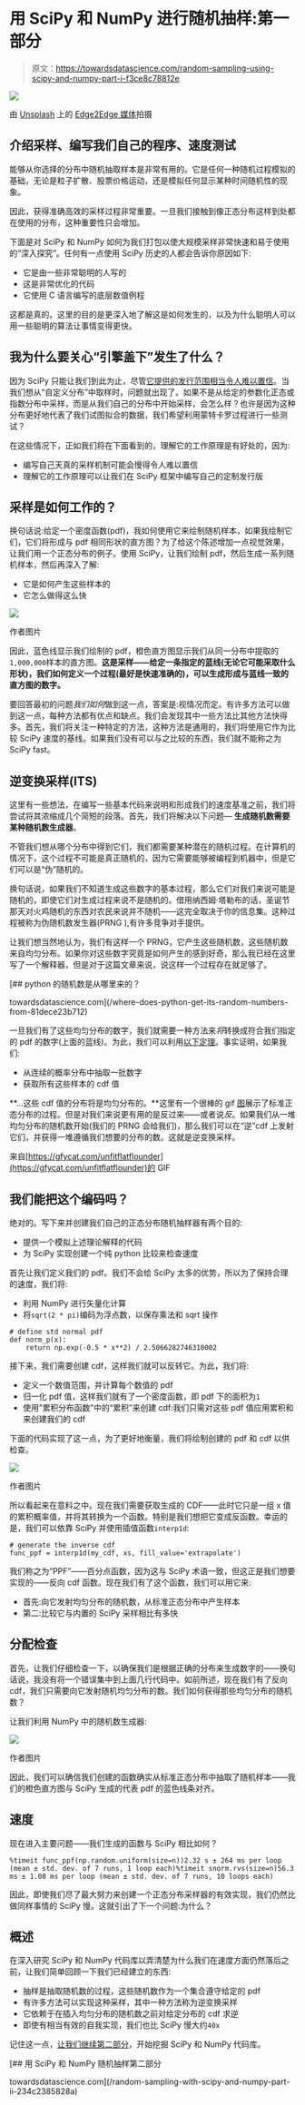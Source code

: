 # 用 SciPy 和 NumPy 进行随机抽样:第一部分

> 原文：<https://towardsdatascience.com/random-sampling-using-scipy-and-numpy-part-i-f3ce8c78812e>

![](img/08c4a7efaed06bcd1a42a2a74b87d3d5.png)

由 [Unsplash](https://unsplash.com/s/photos/statistics?utm_source=unsplash&utm_medium=referral&utm_content=creditCopyText) 上的 [Edge2Edge 媒体](https://unsplash.com/@edge2edgemedia?utm_source=unsplash&utm_medium=referral&utm_content=creditCopyText)拍摄

## 介绍采样、编写我们自己的程序、速度测试

能够从你选择的分布中随机抽取样本是非常有用的。它是任何一种随机过程模拟的基础，无论是粒子扩散、股票价格运动，还是模拟任何显示某种时间随机性的现象。

因此，获得准确高效的采样过程非常重要。一旦我们接触到像正态分布这样到处都在使用的分布，这种重要性只会增加。

下面是对 SciPy 和 NumPy 如何为我们打包以使大规模采样非常快速和易于使用的“深入探究”。任何有一点使用 SciPy 历史的人都会告诉你原因如下:

*   它是由一些非常聪明的人写的
*   这是非常优化的代码
*   它使用 C 语言编写的底层数值例程

这都是真的。这里的目的是更深入地了解这是如何发生的，以及为什么聪明人可以用一些聪明的算法让事情变得更快。

## 我为什么要关心“引擎盖下”发生了什么？

因为 SciPy 只能让我们到此为止，尽管[它提供的发行范围相当令人难以置信](https://docs.scipy.org/doc/scipy/reference/stats.html)。当我们想从“自定义分布”中取样时，问题就出现了。如果不是从给定的参数化正态或指数分布中采样，而是从我们自己的分布中开始采样，会怎么样？也许是因为这种分布更好地代表了我们试图拟合的数据，我们希望利用蒙特卡罗过程进行一些测试？

在这些情况下，正如我们将在下面看到的，理解它的工作原理是有好处的，因为:

*   编写自己天真的采样机制可能会慢得令人难以置信
*   理解它的工作原理可以让我们在 SciPy 框架中编写自己的定制发行版

## 采样是如何工作的？

换句话说:给定一个密度函数(pdf)，我如何使用它来绘制随机样本，如果我绘制它们，它们将形成与 pdf 相同形状的直方图？为了给这个陈述增加一点视觉效果，让我们用一个正态分布的例子。使用 SciPy，让我们绘制 pdf，然后生成一系列随机样本，然后再深入了解:

*   它是如何产生这些样本的
*   它怎么做得这么快

![](img/e383a8d5ced5f9963ec743d68f4af695.png)

作者图片

因此，蓝色线显示我们绘制的 pdf，橙色直方图显示我们从同一分布中提取的`1,000,000`样本的直方图。**这是采样——给定一条指定的蓝线(无论它可能采取什么形状)，我们如何定义一个过程(最好是快速准确的)，可以生成形成与蓝线一致的直方图的数字。**

要回答最初的问题*我们如何*做到这一点，答案是:视情况而定。有许多方法可以做到这一点，每种方法都有优点和缺点。我们会发现其中一些方法比其他方法快得多。首先，我们将关注一种特定的方法，这种方法是通用的，我们将使用它作为比较 SciPy 速度的基线。如果我们没有可以与之比较的东西，我们就不能称之为 SciPy fast。

## 逆变换采样(ITS)

这里有一些想法，在编写一些基本代码来说明和形成我们的速度基准之前，我们将尝试将其浓缩成几个简短的段落。首先，我们将解决以下问题— **生成随机数需要某种随机数生成器**。

不管我们想从哪个分布中得到它们，我们都需要某种潜在的随机过程。在计算机的情况下，这个过程不可能是真正随机的，因为它需要能够被编程到机器中，但是它们可以是“伪”随机的。

换句话说，如果我们不知道生成这些数字的基本过程，那么它们对我们来说可能是随机的，即使它们对生成过程来说不是随机的。借用纳西姆·塔勒布的话，圣诞节那天对火鸡随机的东西对农民来说并不随机——这完全取决于你的信息集。这种过程被称为伪随机数发生器(PRNG ),有许多竞争对手提供。

让我们想当然地认为，我们有这样一个 PRNG，它产生这些随机数，这些随机数来自均匀分布。如果你对这些数字究竟是如何产生的感到好奇，那么我已经在这里写了一个解释器，但是对于这篇文章来说，说这样一个过程存在就足够了。

[](/where-does-python-get-its-random-numbers-from-81dece23b712) [## python 的随机数是从哪里来的？

towardsdatascience.com](/where-does-python-get-its-random-numbers-from-81dece23b712) 

一旦我们有了这些均匀分布的数字，我们就需要一种方法来*将*转换成符合我们指定的 pdf 的数字(上面的蓝线)。为此，我们可以利用[以下定理](https://en.wikipedia.org/wiki/Probability_integral_transform)。事实证明，如果我们:

*   从连续的概率分布中抽取一批数字
*   获取所有这些样本的 cdf 值

**…这些 cdf 值的分布将是均匀分布的。**这里有一个很棒的 gif [图](https://gfycat.com/unfitflatflounder)展示了标准正态分布的过程。但是对我们来说更有用的是反过来——或者说*反*。如果我们从一堆均匀分布的随机数开始(我们的 PRNG 会给我们)，那么我们可以在“逆”cdf 上发射它们，并获得一堆遵循我们想要的分布的数。这就是逆变换采样。

来自[https://gfycat.com/unfitflatflounder](https://gfycat.com/unfitflatflounder)的 GIF

## 我们能把这个编码吗？

绝对的。写下来并创建我们自己的正态分布随机抽样器有两个目的:

*   提供一个模拟上述理论解释的代码
*   为 SciPy 实现创建一个纯 python 比较来检查速度

首先让我们定义我们的 pdf。我们不会给 SciPy 太多的优势，所以为了保持合理的速度，我们将:

*   利用 NumPy 进行矢量化计算
*   将`sqrt(2 * pi)`编码为浮点数，以保存乘法和 sqrt 操作

```
# define std normal pdf
def norm_p(x):
    return np.exp(-0.5 * x**2) / 2.5066282746310002
```

接下来，我们需要创建 cdf，这样我们就可以反转它。为此，我们将:

*   定义一个数值范围，并计算每个数值的 pdf
*   归一化 pdf 值，这样我们就有了一个密度函数，即 pdf 下的面积为`1`
*   使用“累积分布函数”中的“累积”来创建 cdf:我们只需对这些 pdf 值应用累积和来创建我们的 cdf

下面的代码实现了这一点，为了更好地衡量，我们将绘制创建的 pdf 和 cdf 以供检查。

![](img/4608843559ab6d466608871fc9fa31d7.png)

作者图片

所以看起来在意料之中。现在我们需要获取生成的 CDF——此时它只是一组 x 值的累积概率值，并将其转换为一个函数。特别是我们想把它变成反函数。幸运的是，我们可以依靠 SciPy 并使用插值函数`interp1d`:

```
# generate the inverse cdf
func_ppf = interp1d(my_cdf, xs, fill_value='extrapolate')
```

我们称之为“PPF”——百分点函数，因为这与 SciPy 术语一致，但这正是我们想要实现的——反向 cdf 函数。现在我们有了这个函数，我们可以用它来:

*   首先:向它发射均匀分布的随机数，从标准正态分布中产生样本
*   第二:比较它与内置的 SciPy 采样相比有多快

## 分配检查

首先，让我们仔细检查一下，以确保我们是根据正确的分布来生成数字的——换句话说，我没有将一个错误集中到上面几行代码中。如前所述，现在我们有了反向 cdf，我们只需要向它发射随机均匀分布的数。我们如何获得那些均匀分布的随机数？

让我们利用 NumPy 中的随机数生成器:

![](img/2168e00c6ed7634022da45ba4ee2b1fb.png)

作者图片

因此，我们可以确信我们创建的函数确实从标准正态分布中抽取了随机样本——我们的橙色直方图与 SciPy 生成的代表 pdf 的蓝色线条对齐。

## 速度

现在进入主要问题——我们生成的函数与 SciPy 相比如何？

```
%timeit func_ppf(np.random.uniform(size=n))2.32 s ± 264 ms per loop (mean ± std. dev. of 7 runs, 1 loop each)%timeit snorm.rvs(size=n)56.3 ms ± 1.08 ms per loop (mean ± std. dev. of 7 runs, 10 loops each)
```

因此，即使我们尽了最大努力来创建一个正态分布采样器的有效实现，我们仍然比做同样事情的 SciPy 慢。这就引出了下一个问题:为什么？

## 概述

在深入研究 SciPy 和 NumPy 代码库以弄清楚为什么我们在速度方面仍然落后之前，让我们简单回顾一下我们已经建立的东西:

*   抽样是抽取随机数的过程，这些随机数作为一个集合遵守给定的 pdf
*   有许多方法可以实现这种采样，其中一种方法称为逆变换采样
*   它依赖于在插入均匀分布的随机数之前对给定分布的 cdf 求逆
*   即使有相当有效的自我实现，我们也比 SciPy 慢大约`40x`

记住这一点，[让我们继续第二部分](/random-sampling-with-scipy-and-numpy-part-ii-234c2385828a)，开始挖掘 SciPy 和 NumPy 代码库。

[](/random-sampling-with-scipy-and-numpy-part-ii-234c2385828a) [## 用 SciPy 和 NumPy 随机抽样第二部分

towardsdatascience.com](/random-sampling-with-scipy-and-numpy-part-ii-234c2385828a)